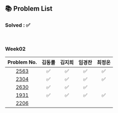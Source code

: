 ## 📚 Problem List 

### Solved : ✅

<br>

### Week02

|Problem No.|김동률|김지희|임경찬|최정온|
|:-----------:|:-----:|:----:|:----:|:----:|
|[2563](https://www.acmicpc.net/problem/2563)|✅|✅|✅|✅|
|[2304](https://www.acmicpc.net/problem/2304)|✅|✅|✅|✅|
|[2630](https://www.acmicpc.net/problem/2630)|✅|✅|✅||
|[1931](https://www.acmicpc.net/problem/1931)|✅|✅|✅|✅|
|[2206](https://www.acmicpc.net/problem/2206)|||||

